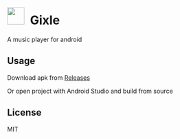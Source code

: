 <img src="https://github.com/praharshjain/Gixle/blob/master/app/src/main/res/mipmap-xhdpi/ic_launcher.png" width="40">&nbsp;&nbsp;Gixle
==========
A music player for android

Usage
----------------
Download apk from [Releases](https://github.com/praharshjain/Gixle/releases)

Or open project with Android Studio and build from source

License
----------------
MIT
